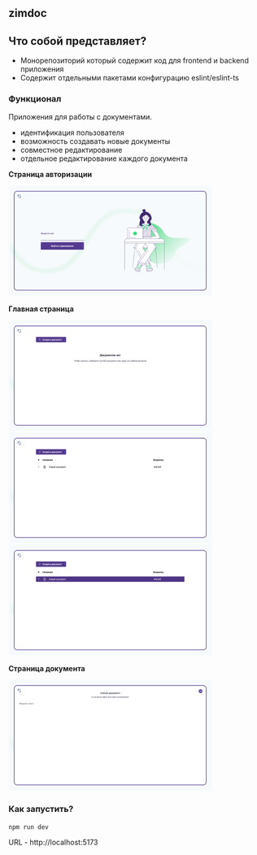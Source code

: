 ## zimdoc

## Что собой представляет?

- Монорепозиторий который содержит код для frontend и backend приложения
- Содержит отдельными пакетами конфигурацию eslint/eslint-ts

### Функционал

Приложения для работы с документами.

- идентификация пользователя
- возможность создавать новые документы
- совместное редактирование
- отдельное редактирование каждого документа

**Страница авторизации**

<img src="./docs/auth-page.png" width="400">

**Главная страница**

<img src="./docs/main-page.png" width="400">
<img src="./docs/main-page-docs.png" width="400">
<img src="./docs/main-page-docs-hover.png" width="400">

**Страница документа**

<img src="./docs/document-page.png" width="400">

### Как запустить?

```
npm run dev
```

URL - http://localhost:5173
